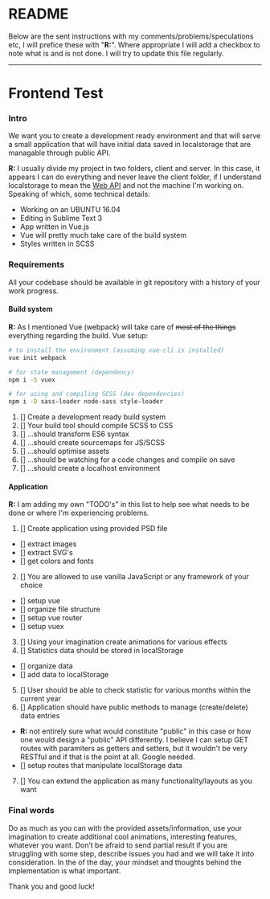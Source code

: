# README

Below are the sent instructions with my comments/problems/speculations etc, I will prefice these with "**R:**". Where appropriate I will add a checkbox to note what is and is not done. I will try to update this file regularly.

---

# Frontend Test

### Intro

We want you to create a development ready environment and that will serve a small application that will have initial data saved in localstorage that are managable through public API.

**R:** I usually divide my project in two folders, client and server. In this case, it appears I can do everything and never leave the client folder, if I understand localstorage to mean the [Web API](https://developer.mozilla.org/en-US/docs/Web/API/Window/localStorage) and not the machine I'm working on. Speaking of which, some technical details:
* Working on an UBUNTU 16.04
* Editing in Sublime Text 3
* App written in Vue.js
* Vue will pretty much take care of the build system
* Styles written in SCSS

### Requirements

All your codebase should be available in git repository with a history of your work progress.

#### Build system

**R:** As I mentioned Vue (webpack) will take care of ~~most of the things~~ everything regarding the build. Vue setup:

```bash
# to install the environment (assuming vue-cli is installed)
vue init webpack

# for state management (dependency)
npm i -S vuex

# for using and compiling SCSS (dev dependencies)
npm i -D sass-loader node-sass style-loader
```


1. [] Create a development ready build system
2. [] Your build tool should compile SCSS to CSS
3. [] …should transform ES6 syntax
4. [] …should create sourcemaps for JS/SCSS
5. [] …should optimise assets
6. [] …should be watching for a code changes and compile on save
7. [] …should create a localhost environment

#### Application

**R:** I am adding my own "TODO's" in this list to help see what needs to be done or where I'm experiencing problems.

1. [] Create application using provided PSD file
  * [] extract images
  * [] extract SVG's
  * [] get colors and fonts
2. [] You are allowed to use vanilla JavaScript or any framework of your choice
  * [] setup vue
  * [] organize file structure
  * [] setup vue router
  * [] setup vuex
3. [] Using your imagination create animations for various effects
4. [] Statistics data should be stored in localStorage
  * [] organize data
  * [] add data to localStorage
5. [] User should be able to check statistic for various months within the current year
6. [] Application should have public methods to manage (create/delete) data entries
  * **R:** not entirely sure what would constitute "public" in this case or how one would design a "public" API differently. I believe I can setup GET routes with paramiters as getters and setters, but it wouldn't be very RESTful and if that is the point at all. Google needed.
  * [] setup routes that manipulate localStorage data
7. [] You can extend the application as many functionality/layouts as you want

### Final words

Do as much as you can with the provided assets/information, use your imagination to create additional cool animations, interesting features, whatever you want. Don’t be afraid to send partial result if you are struggling with some step, describe issues you had and we will take it into consideration. In the of the day, your mindset and thoughts behind the implementation is what important.

Thank you and good luck!